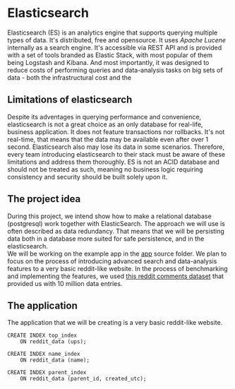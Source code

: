 # Elasticsearch
Elasticsearch (ES) is an analytics engine that supports querying multiple types of data. It's distributed, free and opensource. It uses *Apache Lucene* internally as a search engine. It's accessible via REST API and is provided with a set of tools branded as Elastic Stack, with most popular of them being Logstash and Kibana. And most importantly, it was designed to reduce costs of performing queries and data-analysis tasks on big sets of data - both the infrastructural cost and the 

## Limitations of elasticsearch
Despite its adventages in querying performance and convenience, elasticsearch is not a great choice as an only database for real-life, business application. It does not feature transactions nor rollbacks. It's not real-time, that means that the data may be available even after over 1 second. Elasticsearch also may lose its data in some scenarios. Therefore, every team introducing elasticsearch to their stack must be aware of these limitations and address them thoroughly. ES is not an ACID database and should not be treated as such, meaning no business logic requiring consistency and security should be built solely upon it.

## The project idea
During this project, we intend show how to make a relational database (postgresql) work together with ElasticSearch. The approach we will use is often described as data redundancy. That means that we will be persisting data both in a database more suited for safe persistence, and in the elasticsearch.  
We will be working on the example app in the [app](../source/app) source folder. We plan to focus on the process of introducing advanced search and data-analysis features to a very basic reddit-like website. In the process of benchmarking and implementing the features, we used [this reddit comments dataset](https://files.pushshift.io/reddit/comments/) that provided us with 10 million data entries.

## The application
The application that we will be creating is a very basic reddit-like website. 

```
CREATE INDEX top_index
    ON reddit_data (ups);

CREATE INDEX name_index
    ON reddit_data (name);

CREATE INDEX parent_index
    ON reddit_data (parent_id, created_utc);
```